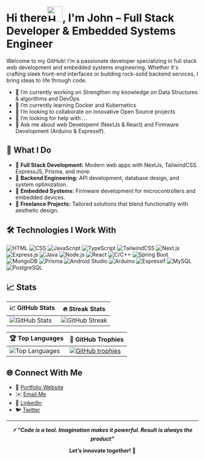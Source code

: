 <!-- ## Hi there 👋 -->

<!--
**John-keno/john-keno** is a ✨ _special_ ✨ repository because its `README.md` (this file) appears on your GitHub profile.

Here are some ideas to get you started:


-->

# Hi there<img src="https://emojis.slackmojis.com/emojis/images/1577305505/7373/hand_wave.gif?1577305505" alt="Hello" width="40"/>, I'm John – Full Stack Developer & Embedded Systems Engineer

Welcome to my GitHub! I'm a passionate developer specializing in full stack web development and embedded systems engineering. Whether it's crafting sleek front-end interfaces or building rock-solid backend services, I bring ideas to life through code.

- 🔭 I’m currently working on Strengthen my knowledge on Data Structures & algorithms and DevOps
- 🌱 I’m currently learning Docker and Kubernetics
- 👯 I’m looking to collaborate on innovative Open Source projects
- 🤔 I’m looking for help with ...
- 💬 Ask me about web Developemt (NextJs & React) and Firmware Development (Arduino & EspressIf).

## 💼 What I Do

- 🔧 **Full Stack Development:** Modern web apps with NextJs, TailwindCSS. ExpressJS, Prisma, and more.
- 🚀 **Backend Engineering:** API development, database design, and system optimization.
- 🔬 **Embedded Systems:** Firmware development for microcontrollers and embedded devices.
- 🧩 **Freelance Projects:** Tailored solutions that blend functionality with aesthetic design.

## 🛠️ Technologies I Work With

![HTML](https://img.shields.io/badge/-HTML5-E34F26?logo=html5&logoColor=white)
![CSS](https://img.shields.io/badge/-CSS3-1572B6?logo=css3&logoColor=white)
![JavaScript](https://img.shields.io/badge/-JavaScript-F7DF1E?logo=javascript&logoColor=black)
![TypeScript](https://img.shields.io/badge/-TypeScript-3178C6?logo=Typescript&logoColor=white)
![TailwindCSS](https://img.shields.io/badge/-TailwindCSS-38B2AC?logo=tailwindcss&logoColor=white)
![Next.js](https://img.shields.io/badge/-Next.js-000000?logo=next.js&logoColor=white)
![Express.js](https://img.shields.io/badge/-Express.js-000000?logo=express&logoColor=white)
![Java](https://img.shields.io/badge/-java-007396?logo=openJdk&logoColor=white)
![Node.js](https://img.shields.io/badge/-Node.js-339933?logo=node.js&logoColor=white)
![React](https://img.shields.io/badge/-React-61DAFB?logo=react&logoColor=black)
![C/C++](https://img.shields.io/badge/-C/C++-00599C?logo=c&logoColor=white)
![Spring Boot](https://img.shields.io/badge/-SpringBoot-6DB33F?logo=springboot&logoColor=white)
![MongoDB](https://img.shields.io/badge/-MongoDB-47A248?logo=mongodb&logoColor=white)
![Prisma](https://img.shields.io/badge/-Prisma-2D3748?logo=prisma&logoColor=white)
![Android Studio](https://img.shields.io/badge/-AndroidStudio-3DDC84?logo=androidstudio&logoColor=white)
![Arduino](https://img.shields.io/badge/-Arduino-00979D?logo=arduino&logoColor=white)
![Espressif](https://img.shields.io/badge/-Espressif-E7352C?logo=espressif&logoColor=white)
![MySQL](https://img.shields.io/badge/-MySQL-4479A1?logo=mysql&logoColor=white)
![PostgreSQL](https://img.shields.io/badge/-PostgreSQL-336791?logo=postgresql&logoColor=white)

## 📈 Stats

| **📈 GitHub Stats**                                                          | **🔥 Streak Stats**                                                                    |
|---------------------------------------------------------------------------|----------------------------------------------------------------------------------|
| ![GitHub Stats](https://github-readme-stats.vercel.app/api?username=john-keno&show_icons=true&theme=tokyonight) | ![GitHub Streak](https://github-readme-streak-stats.herokuapp.com/?user=john-keno&theme=tokyonight) |

| **🏆 Top Languages**                                                        | **🧸 GitHub Trophies**                                                               |
|--------------------------------------------------------------------------|----------------------------------------------------------------------------------|
| ![Top Languages](https://github-readme-stats.vercel.app/api/top-langs/?username=john-keno&layout=compact&theme=tokyonight) | [![GitHub trophies](https://github-profile-trophy.vercel.app/?username=john-keno&margin-w=10&row=2&column=4)](https://github.com/ryo-ma/github-profile-trophy)|

## 🌐 Connect With Me

- 💼 [Portfolio Website](https://devjohnkeno.com.ng)
- ✉️ [Email Me](mailto:iwehjohn@gmail.com)
- 💬 [LinkedIn](https://linkedin.com/in/john-keno-iweh-048924181)
- 🐦 [Twitter](https://twitter.com/IwehJohn)

---

<p align='center'>
    <strong>
        <em>⚡ “Code is a tool. Imagination makes it powerful. Result is always the product”
        </em>
    </strong>
</p>
<p align='center'>
    <strong>Let’s innovate together! 🚀</strong>
</p>
